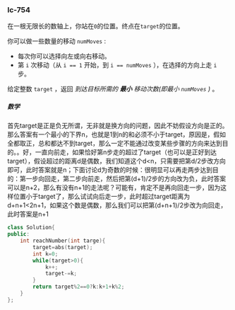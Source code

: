 ### lc-754

在一根无限长的数轴上，你站在`0`的位置。终点在`target`的位置。

你可以做一些数量的移动 `numMoves` :

- 每次你可以选择向左或向右移动。
- 第 `i` 次移动（从  `i == 1` 开始，到 `i == numMoves` ），在选择的方向上走 `i` 步。

给定整数 `target` ，返回 *到达目标所需的 **最小** 移动次数(即最小 `numMoves` )* 。



##### 数学

首先target是正是负无所谓，无非就是换方向的问题，因此不妨假设方向是正的。那么答案有一个最小的下界n，也就是1到n的和必须不小于target，原因是，假如全都取正，总和都达不到target，那么一定不能通过改变某些步骤的方向来达到目的。。好，一直向前走，如果恰好第n步走的超过了target（也可以是正好到达target），假设超过的距离d是偶数，我们知道这个d<n，只需要把第d/2步改方向即可，此时答案就是n；下面讨论d为奇数的时候：很明显可以再走两步达到目的：第一步向回走，第二步向前走，然后把第(d+1)/2步的方向改为负，此时答案可以是n+2，那么有没有n+1的走法呢？可能有，肯定不是再向回走一步，因为这样位置小于target了，那么试试向后走一步，此时超过target距离为d+n+1<2n+1，如果这个数是偶数，那么我们可以把第(d+n+1)/2步改为向回走，此时答案是n+1



```c++
class Solution{
public:
	int reachNumber(int targe){
		target=abs(target);
		int k=0;
		while(target>0){
			k++;
			target-=k;
		}
		return target%2==0?k:k+1+k%2;
	}
};
```

